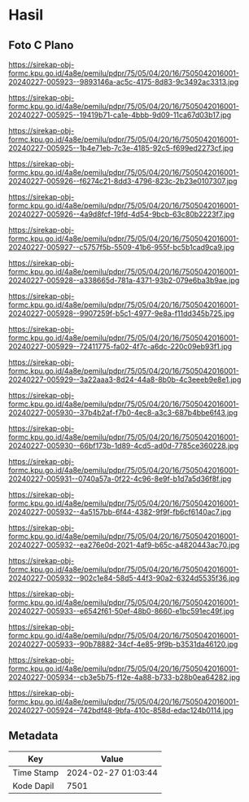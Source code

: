 # Hasil

## Foto C Plano

https://sirekap-obj-formc.kpu.go.id/4a8e/pemilu/pdpr/75/05/04/20/16/7505042016001-20240227-005923--9893146a-ac5c-4175-8d83-9c3492ac3313.jpg

https://sirekap-obj-formc.kpu.go.id/4a8e/pemilu/pdpr/75/05/04/20/16/7505042016001-20240227-005925--19419b71-ca1e-4bbb-9d09-11ca67d03b17.jpg

https://sirekap-obj-formc.kpu.go.id/4a8e/pemilu/pdpr/75/05/04/20/16/7505042016001-20240227-005925--1b4e71eb-7c3e-4185-92c5-f699ed2273cf.jpg

https://sirekap-obj-formc.kpu.go.id/4a8e/pemilu/pdpr/75/05/04/20/16/7505042016001-20240227-005926--f6274c21-8dd3-4796-823c-2b23e0107307.jpg

https://sirekap-obj-formc.kpu.go.id/4a8e/pemilu/pdpr/75/05/04/20/16/7505042016001-20240227-005926--4a9d8fcf-19fd-4d54-9bcb-63c80b2223f7.jpg

https://sirekap-obj-formc.kpu.go.id/4a8e/pemilu/pdpr/75/05/04/20/16/7505042016001-20240227-005927--c5757f5b-5509-41b6-955f-bc5b1cad9ca9.jpg

https://sirekap-obj-formc.kpu.go.id/4a8e/pemilu/pdpr/75/05/04/20/16/7505042016001-20240227-005928--a338665d-781a-4371-93b2-079e6ba3b9ae.jpg

https://sirekap-obj-formc.kpu.go.id/4a8e/pemilu/pdpr/75/05/04/20/16/7505042016001-20240227-005928--9907259f-b5c1-4977-9e8a-f11dd345b725.jpg

https://sirekap-obj-formc.kpu.go.id/4a8e/pemilu/pdpr/75/05/04/20/16/7505042016001-20240227-005929--72411775-fa02-4f7c-a6dc-220c09eb93f1.jpg

https://sirekap-obj-formc.kpu.go.id/4a8e/pemilu/pdpr/75/05/04/20/16/7505042016001-20240227-005929--3a22aaa3-8d24-44a8-8b0b-4c3eeeb9e8e1.jpg

https://sirekap-obj-formc.kpu.go.id/4a8e/pemilu/pdpr/75/05/04/20/16/7505042016001-20240227-005930--37b4b2af-f7b0-4ec8-a3c3-687b4bbe6f43.jpg

https://sirekap-obj-formc.kpu.go.id/4a8e/pemilu/pdpr/75/05/04/20/16/7505042016001-20240227-005930--66bf173b-1d89-4cd5-ad0d-7785ce360228.jpg

https://sirekap-obj-formc.kpu.go.id/4a8e/pemilu/pdpr/75/05/04/20/16/7505042016001-20240227-005931--0740a57a-0f22-4c96-8e9f-b1d7a5d36f8f.jpg

https://sirekap-obj-formc.kpu.go.id/4a8e/pemilu/pdpr/75/05/04/20/16/7505042016001-20240227-005932--4a5157bb-6f44-4382-9f9f-fb6cf6140ac7.jpg

https://sirekap-obj-formc.kpu.go.id/4a8e/pemilu/pdpr/75/05/04/20/16/7505042016001-20240227-005932--ea276e0d-2021-4af9-b65c-a4820443ac70.jpg

https://sirekap-obj-formc.kpu.go.id/4a8e/pemilu/pdpr/75/05/04/20/16/7505042016001-20240227-005932--902c1e84-58d5-44f3-90a2-6324d5535f36.jpg

https://sirekap-obj-formc.kpu.go.id/4a8e/pemilu/pdpr/75/05/04/20/16/7505042016001-20240227-005933--e6542f61-50ef-48b0-8660-e1bc591ec49f.jpg

https://sirekap-obj-formc.kpu.go.id/4a8e/pemilu/pdpr/75/05/04/20/16/7505042016001-20240227-005933--90b78882-34cf-4e85-9f9b-b3531da46120.jpg

https://sirekap-obj-formc.kpu.go.id/4a8e/pemilu/pdpr/75/05/04/20/16/7505042016001-20240227-005934--cb3e5b75-f12e-4a88-b733-b28b0ea64282.jpg

https://sirekap-obj-formc.kpu.go.id/4a8e/pemilu/pdpr/75/05/04/20/16/7505042016001-20240227-005924--742bdf48-9bfa-410c-858d-edac124b0114.jpg


## Metadata

| Key        | Value               |
| ---------- | ------------------- |
| Time Stamp | 2024-02-27 01:03:44 |
| Kode Dapil | 7501                |



